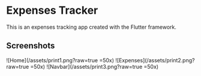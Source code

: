# Expenses Tracker

This is an expenses tracking app created with the Flutter framework.

## Screenshots

![Home](/assets/print1.png?raw=true =50x)
![Expenses](/assets/print2.png?raw=true =50x)
![Navbar](/assets/print3.png?raw=true =50x)
